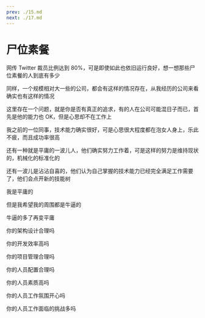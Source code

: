 ```yaml
---
prev: ./15.md
next: ./17.md
---
```


# 尸位素餐

网传 Twitter 裁员比例达到 80%，可是即使如此也依旧运行良好，想一想那些尸位素餐的人到底有多少

同样，一个规模相对大一些的公司，都会有这样的情况存在，从我经历的公司来看确实也有这样的情况

这里存在一个问题，就是你是否有真正的追求，有的人在公司可能混日子而已，首先是他的能力也 OK，但是心思却不在工作上

我之前的一位同事，技术能力确实很好，可是心思很大程度都在泡女人身上，乐此不疲，而且成功率很高

还有一种就是平庸的一波儿人，他们确实努力工作着，可是这样的努力是维持现状的，机械化的标准化的

还有一波儿是沾沾自喜的，他们认为自己掌握的技术能力已经完全满足工作需要了，他们会点开新的技能树

我是平庸的

但是我希望我的周围都是牛逼的

牛逼的多了再变平庸

你的架构设计合理吗

你的开发效率高吗

你的项目管理合理吗

你的人员配置合理吗

你的人员素质高吗

你的人员工作氛围开心吗

你的人员工作面临的挑战多吗
